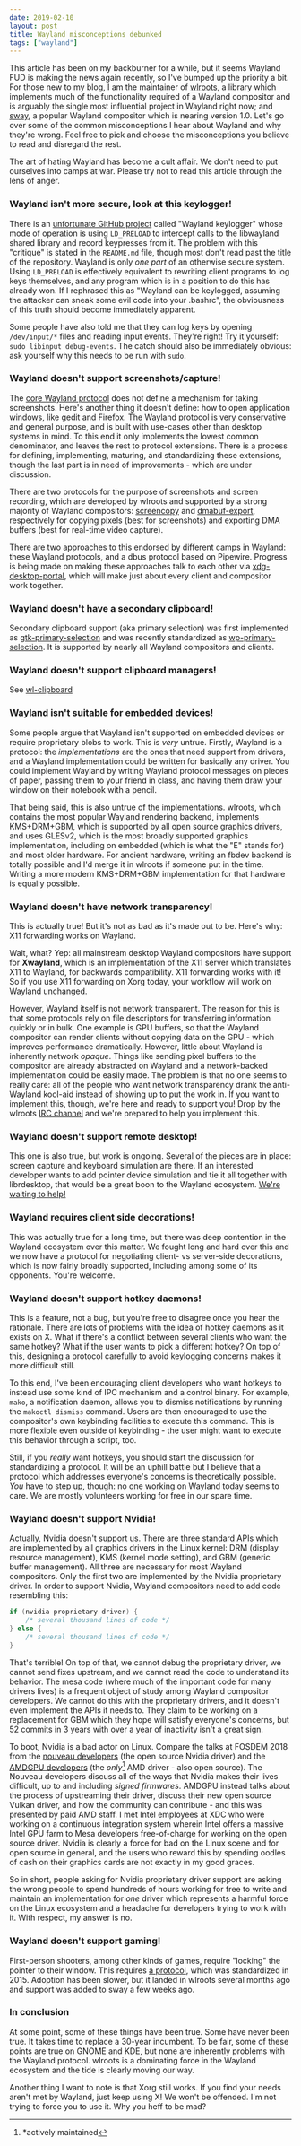 ```yaml
---
date: 2019-02-10
layout: post
title: Wayland misconceptions debunked
tags: ["wayland"]
---
```


This article has been on my backburner for a while, but it seems Wayland FUD is
making the news again recently, so I've bumped up the priority a bit. For those
new to my blog, I am the maintainer of
[wlroots](https://github.com/swaywm/wlroots), a library which implements much of
the functionality required of a Wayland compositor and is arguably the single
most influential project in Wayland right now; and [sway](https://swaywm.org), a
popular Wayland compositor which is nearing version 1.0. Let's go over some of
the common misconceptions I hear about Wayland and why they're wrong. Feel free
to pick and choose the misconceptions you believe to read and disregard the
rest.

The art of hating Wayland has become a cult affair. We don't need to put
ourselves into camps at war. Please try not to read this article through the
lens of anger.

### Wayland isn't more secure, look at this keylogger!

There is an [unfortunate GitHub
project](https://github.com/Aishou/wayland-keylogger) called "Wayland keylogger"
whose mode of operation is using `LD_PRELOAD` to intercept calls to the
libwayland shared library and record keypresses from it. The problem with this
"critique" is stated in the `README.md` file, though most don't read past the
title of the repository. Wayland is only *one part* of an otherwise secure
system. Using `LD_PRELOAD` is effectively equivalent to rewriting client
programs to log keys themselves, and any program which is in a position to do
this has already won. If I rephrased this as "Wayland can be keylogged, assuming
the attacker can sneak some evil code into your .bashrc", the obviousness of
this truth should become immediately apparent.

Some people have also told me that they can log keys by opening `/dev/input/*`
files and reading input events. They're right! Try it yourself: `sudo libinput
debug-events`. The catch should also be immediately obvious: ask
yourself why this needs to be run with `sudo`.

### Wayland doesn't support screenshots/capture!

The [core Wayland protocol][wayland.xml] does not define a mechanism for taking
screenshots. Here's another thing it doesn't define: how to open application
windows, like gedit and Firefox. The Wayland protocol is very conservative and
general purpose, and is built with use-cases other than desktop systems in mind.
To this end it only implements the lowest common denominator, and leaves the
rest to protocol extensions. There is a process for defining, implementing,
maturing, and standardizing these extensions, though the last part is in need of
improvements - which are under discussion.

[wayland.xml]: https://github.com/wayland-project/wayland/blob/master/protocol/wayland.xml

There are two protocols for the purpose of screenshots and screen recording,
which are developed by wlroots and supported by a strong majority of Wayland
compositors: [screencopy][screencopy.xml] and
[dmabuf-export][dmabuf-export.xml], respectively for copying pixels (best for
screenshots) and exporting DMA buffers (best for real-time video capture).

[screencopy.xml]: https://github.com/swaywm/wlroots/blob/master/protocol/wlr-screencopy-unstable-v1.xml
[dmabuf-export.xml]: https://github.com/swaywm/wlroots/blob/master/protocol/wlr-export-dmabuf-unstable-v1.xml

There are two approaches to this endorsed by different camps in Wayland: these
Wayland protocols, and a dbus protocol based on Pipewire. Progress is being made
on making these approaches talk to each other via [xdg-desktop-portal][portal],
which will make just about every client and compositor work together.

[portal]: https://github.com/emersion/xdg-desktop-portal-wlr

### Wayland doesn't have a secondary clipboard!

Secondary clipboard support (aka primary selection) was first implemented as
[gtk-primary-selection][gtk.xml] and was recently standardized as
[wp-primary-selection][wp.xml]. It is supported by nearly all Wayland
compositors and clients.

[gtk.xml]: https://github.com/swaywm/wlroots/blob/master/protocol/gtk-primary-selection.xml
[wp.xml]: https://github.com/wayland-project/wayland-protocols/blob/master/unstable/primary-selection/primary-selection-unstable-v1.xml

### Wayland doesn't support clipboard managers!

See [wl-clipboard](https://github.com/bugaevc/wl-clipboard)

### Wayland isn't suitable for embedded devices!

Some people argue that Wayland isn't supported on embedded devices or require
proprietary blobs to work. This is *very* untrue. Firstly, Wayland is a
protocol: the *implementations* are the ones that need support from drivers, and
a Wayland implementation could be written for basically any driver. You could
implement Wayland by writing Wayland protocol messages on pieces of paper,
passing them to your friend in class, and having them draw your window on their
notebook with a pencil.

That being said, this is also untrue of the implementations. wlroots, which
contains the most popular Wayland rendering backend, implements KMS+DRM+GBM,
which is supported by all open source graphics drivers, and uses GLESv2, which
is the most broadly supported graphics implementation, including on embedded
(which is what the "E" stands for) and most older hardware. For ancient
hardware, writing an fbdev backend is totally possible and I'd merge it in
wlroots if someone put in the time. Writing a more modern KMS+DRM+GBM
implementation for that hardware is equally possible.

### Wayland doesn't have network transparency!

This is actually true! But it's not as bad as it's made out to be. Here's why:
X11 forwarding works on Wayland.

Wait, what? Yep: all mainstream desktop Wayland compositors have support for
**Xwayland**, which is an implementation of the X11 server which translates X11
to Wayland, for backwards compatibility. X11 forwarding works with it! So if you
use X11 forwarding on Xorg today, your workflow will work on Wayland unchanged.

However, Wayland itself is not network transparent. The reason for this is that
some protocols rely on file descriptors for transferring information quickly or
in bulk. One example is GPU buffers, so that the Wayland compositor can render
clients without copying data on the GPU - which improves performance
dramatically. However, little about Wayland is inherently network *opaque*.
Things like sending pixel buffers to the compositor are already abstracted on
Wayland and a network-backed implementation could be easily made. The problem is
that no one seems to really care: all of the people who want network
transparency drank the anti-Wayland kool-aid instead of showing up to put the
work in. If you want to implement this, though, we're here and ready to support
you! Drop by the wlroots [IRC channel][#sway-devel] and we're prepared to help
you implement this.

### Wayland doesn't support remote desktop!

This one is also true, but work is ongoing. Several of the pieces are in place:
screen capture and keyboard simulation are there. If an interested developer
wants to add pointer device simulation and tie it all together with librdesktop,
that would be a great boon to the Wayland ecosystem. [We're waiting to
help!][#sway-devel]

[#sway-devel]: https://webchat.freenode.net/?channels=sway-devel

### Wayland requires client side decorations!

This was actually true for a long time, but there was deep contention in the
Wayland ecosystem over this matter. We fought long and hard over this and we now
have a protocol for negotiating client- vs server-side decorations, which is now
fairly broadly supported, including among some of its opponents. You're welcome.

### Wayland doesn't support hotkey daemons!

This is a feature, not a bug, but you're free to disagree once you hear the
rationale. There are lots of problems with the idea of hotkey daemons as it
exists on X. What if there's a conflict between several clients who want the
same hotkey? What if the user wants to pick a different hotkey? On top of this,
designing a protocol carefully to avoid keylogging concerns makes it more
difficult still.

To this end, I've been encouraging client developers who want hotkeys to instead
use some kind of IPC mechanism and a control binary. For example, `mako`, a
notification daemon, allows you to dismiss notifications by running the `makoctl
dismiss` command. Users are then encouraged to use the compositor's own
keybinding facilities to execute this command. This is more flexible even
outside of keybinding - the user might want to execute this behavior through a
script, too.

Still, if you *really* want hotkeys, you should start the discussion for
standardizing a protocol. It will be an uphill battle but I believe that a
protocol which addresses everyone's concerns is theoretically possible. *You*
have to step up, though: no one working on Wayland today seems to care. We are
mostly volunteers working for free in our spare time.

### Wayland doesn't support Nvidia!

Actually, Nvidia doesn't support us. There are three standard APIs which are
implemented by all graphics drivers in the Linux kernel: DRM (display resource
management), KMS (kernel mode setting), and GBM (generic buffer management). All
three are necessary for most Wayland compositors. Only the first two are
implemented by the Nvidia proprietary driver. In order to support Nvidia,
Wayland compositors need to add code resembling this:

```c
if (nvidia proprietary driver) {
    /* several thousand lines of code */
} else {
    /* several thousand lines of code */
}
```

That's terrible! On top of that, we cannot debug the proprietary driver, we
cannot send fixes upstream, and we cannot read the code to understand its
behavior. The mesa code (where much of the important code for many drivers
lives) is a frequent object of study among Wayland compositor developers. We
cannot do this with the proprietary drivers, and it doesn't even implement the
APIs it needs to. They claim to be working on a replacement for GBM which they
hope will satisfy everyone's concerns, but 52 commits in 3 years with over a
year of inactivity isn't a great sign.

To boot, Nvidia is a bad actor on Linux. Compare the talks at FOSDEM 2018
from the [nouveau developers][nouveau] (the open source Nvidia driver) and the
[AMDGPU developers][amdgpu] (the *only*[^1] AMD driver - also open source). The
Nouveau developers discuss all of the ways that Nvidia makes their lives
difficult, up to and including *signed firmwares*. AMDGPU instead talks about
the process of upstreaming their driver, discuss their new open source Vulkan
driver, and how the community can contribute - and this was presented by paid
AMD staff. I met Intel employees at XDC who were working on a continuous
integration system wherein Intel offers a massive Intel GPU farm to Mesa
developers free-of-charge for working on the open source driver. Nvidia is
clearly a force for bad on the Linux scene and for open source in general, and
the users who reward this by spending oodles of cash on their graphics cards are
not exactly in my good graces.

[^1]: *actively maintained

So in short, people asking for Nvidia proprietary driver support are asking the
wrong people to spend hundreds of hours working for free to write and maintain
an implementation for *one* driver which represents a harmful force on the Linux
ecosystem and a headache for developers trying to work with it. With respect, my
answer is no.

[nouveau]: https://archive.fosdem.org/2018/schedule/event/nouveau/
[amdgpu]: https://archive.fosdem.org/2018/schedule/event/amd_graphics/

### Wayland doesn't support gaming!

First-person shooters, among other kinds of games, require "locking" the pointer
to their window. This requires [a protocol][pointer-constraints.xml], which was
standardized in 2015. Adoption has been slower, but it landed in wlroots several
months ago and support was added to sway a few weeks ago.

[pointer-constraints.xml]: https://github.com/wayland-project/wayland-protocols/blob/master/unstable/pointer-constraints/pointer-constraints-unstable-v1.xml

### In conclusion

At some point, some of these things have been true. Some have never been true.
It takes time to replace a 30-year incumbent. To be fair, some of these points
are true on GNOME and KDE, but none are inherently problems with the Wayland
protocol. wlroots is a dominating force in the Wayland ecosystem and the tide is
clearly moving our way.

Another thing I want to note is that Xorg still works. If you find your needs
aren't met by Wayland, just keep using X! We won't be offended. I'm not trying
to force you to use it. Why you heff to be mad?
